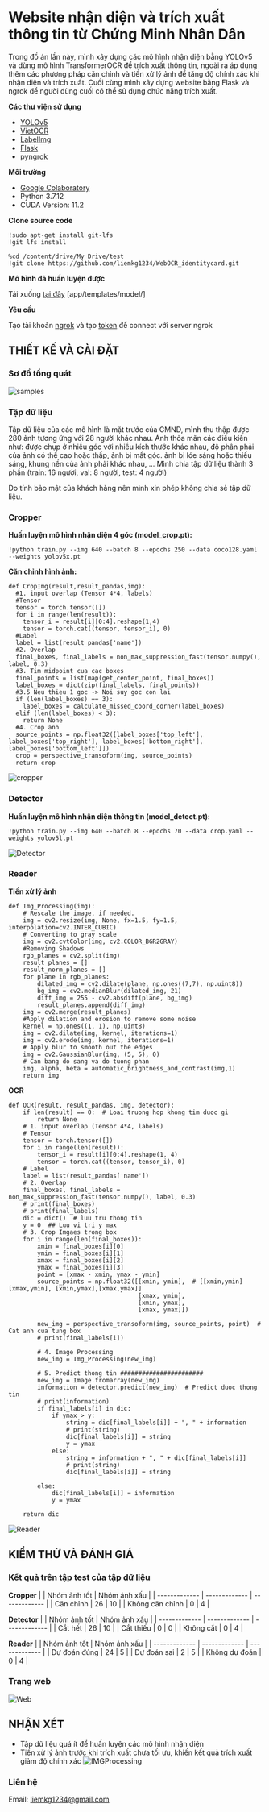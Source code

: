 # Website nhận diện và trích xuất thông tin từ Chứng Minh Nhân Dân
Trong đồ án lần này, mình xây dựng các mô hình nhận diện bằng YOLOv5 và dùng mô hình TransformerOCR để trích xuất thông tin, ngoài ra áp dụng thêm các phương pháp căn chỉnh và tiền xử lý ảnh để tăng độ chính xác khi nhận diện và trích xuất. Cuối cùng mình xây dựng website bằng Flask và ngrok để người dùng cuối có thể sử dụng chức năng trích xuất.

**Các thư viện sử dụng**
- [YOLOv5](https://github.com/ultralytics/yolov5)
- [VietOCR](https://github.com/pbcquoc/vietocr)
- [LabelImg](https://github.com/tzutalin/labelImg)
- [Flask](https://flask.palletsprojects.com/en/2.0.x/)
- [pyngrok](https://pypi.org/project/pyngrok/)

**Môi trường**
- [Google Colaboratory](https://research.google.com/colaboratory/)
- Python 3.7.12
- CUDA Version: 11.2

**Clone source code**
```
!sudo apt-get install git-lfs
!git lfs install
```
```
%cd /content/drive/My Drive/test
!git clone https://github.com/liemkg1234/WebOCR_identitycard.git
```

**Mô hình đã huấn luyện được**

Tải xuống [tại đây](https://drive.google.com/file/d/1TPV9PUf9sE08eXMT1tThOGexftMziNan/view?usp=sharing) [app/templates/model/]

**Yêu cầu**

Tạo tài khoản [ngrok](https://ngrok.com/) và tạo [token](https://dashboard.ngrok.com/get-started/your-authtoken) để connect với server ngrok

## THIẾT KẾ VÀ CÀI ĐẶT

### Sơ đồ tổng quát
![samples](https://github.com/liemkg1234/WebOCR_identitycard/blob/master/image/sodo1.png)
### Tập dữ liệu

Tập dữ liệu của các mô hình là mặt trước của CMND, mình thu thập được 280 ảnh tương ứng với 28 người khác nhau. Ảnh thỏa mãn các điều kiền như: được chụp ở nhiều góc với nhiều kích thước khác nhau, độ phân phải của ảnh có thể cao hoặc thấp, ảnh bị mất góc. ảnh bị lóe sáng hoặc thiếu sáng, khung nền của ảnh phải khác nhau, ... Mình chia tập dữ liệu thành 3 phần (train: 16 người, val: 8 người, test: 4 người)

Do tính bảo mật của khách hàng nên mình xin phép không chia sẻ tập dữ liệu.
### Cropper
**Huấn luyện mô hình nhận diện 4 góc (model_crop.pt):**
```
!python train.py --img 640 --batch 8 --epochs 250 --data coco128.yaml --weights yolov5x.pt
```
**Căn chỉnh hình ảnh:**
```
def CropImg(result,result_pandas,img):
  #1. input overlap (Tensor 4*4, labels)
  #Tensor
  tensor = torch.tensor([])
  for i in range(len(result)):
    tensor_i = result[i][0:4].reshape(1,4)
    tensor = torch.cat((tensor, tensor_i), 0)
  #Label
  label = list(result_pandas['name'])
  #2. Overlap
  final_boxes, final_labels = non_max_suppression_fast(tensor.numpy(), label, 0.3)
  #3. Tim midpoint cua cac boxes
  final_points = list(map(get_center_point, final_boxes))
  label_boxes = dict(zip(final_labels, final_points))
  #3.5 Neu thieu 1 goc -> Noi suy goc con lai
  if (len(label_boxes) == 3):
    label_boxes = calculate_missed_coord_corner(label_boxes)
  elif (len(label_boxes) < 3):
    return None
  #4. Crop anh
  source_points = np.float32([label_boxes['top_left'], label_boxes['top_right'], label_boxes['bottom_right'], label_boxes['bottom_left']])
  crop = perspective_transoform(img, source_points)
  return crop
```
![cropper](https://github.com/liemkg1234/WebOCR_identitycard/blob/master/image/cropper.jpg)
### Detector
**Huấn luyện mô hình nhận diện thông tin (model_detect.pt):**
```
!python train.py --img 640 --batch 8 --epochs 70 --data crop.yaml --weights yolov5l.pt
```
![Detector](https://github.com/liemkg1234/WebOCR_identitycard/blob/master/image/detector.jpg)
### Reader
**Tiền xử lý ảnh**
```
def Img_Processing(img):
    # Rescale the image, if needed.
    img = cv2.resize(img, None, fx=1.5, fy=1.5, interpolation=cv2.INTER_CUBIC)
    # Converting to gray scale
    img = cv2.cvtColor(img, cv2.COLOR_BGR2GRAY)
    #Removing Shadows
    rgb_planes = cv2.split(img)
    result_planes = []
    result_norm_planes = []
    for plane in rgb_planes:
        dilated_img = cv2.dilate(plane, np.ones((7,7), np.uint8))
        bg_img = cv2.medianBlur(dilated_img, 21)
        diff_img = 255 - cv2.absdiff(plane, bg_img)
        result_planes.append(diff_img)
    img = cv2.merge(result_planes)
    #Apply dilation and erosion to remove some noise
    kernel = np.ones((1, 1), np.uint8)
    img = cv2.dilate(img, kernel, iterations=1)
    img = cv2.erode(img, kernel, iterations=1) 
    # Apply blur to smooth out the edges
    img = cv2.GaussianBlur(img, (5, 5), 0)
    # Can bang do sang va do tuong phan
    img, alpha, beta = automatic_brightness_and_contrast(img,1)
    return img
```
**OCR**
```
def OCR(result, result_pandas, img, detector):
    if len(result) == 0:  # Loai truong hop khong tim duoc gi
        return None
    # 1. input overlap (Tensor 4*4, labels)
    # Tensor
    tensor = torch.tensor([])
    for i in range(len(result)):
        tensor_i = result[i][0:4].reshape(1, 4)
        tensor = torch.cat((tensor, tensor_i), 0)
    # Label
    label = list(result_pandas['name'])
    # 2. Overlap
    final_boxes, final_labels = non_max_suppression_fast(tensor.numpy(), label, 0.3)
    # print(final_boxes)
    # print(final_labels)
    dic = dict()  # luu tru thong tin
    y = 0  ## Luu vi tri y max
    # 3. Crop Imgaes trong box
    for i in range(len(final_boxes)):
        xmin = final_boxes[i][0]
        ymin = final_boxes[i][1]
        xmax = final_boxes[i][2]
        ymax = final_boxes[i][3]
        point = [xmax - xmin, ymax - ymin]
        source_points = np.float32([[xmin, ymin],  # [[xmin,ymin] [xmax,ymin], [xmin,ymax],[xmax,ymax]]
                                    [xmax, ymin],
                                    [xmin, ymax],
                                    [xmax, ymax]])

        new_img = perspective_transoform(img, source_points, point)  # Cat anh cua tung box
        # print(final_labels[i])

        # 4. Image Processing
        new_img = Img_Processing(new_img)

        # 5. Predict thong tin #######################
        new_img = Image.fromarray(new_img)
        information = detector.predict(new_img)  # Predict duoc thong tin
        # print(information)
        if final_labels[i] in dic:
            if ymax > y:
                string = dic[final_labels[i]] + ", " + information
                # print(string)
                dic[final_labels[i]] = string
                y = ymax
            else:
                string = information + ", " + dic[final_labels[i]]
                # print(string)
                dic[final_labels[i]] = string

        else:
            dic[final_labels[i]] = information
            y = ymax

    return dic
```
![Reader](https://github.com/liemkg1234/WebOCR_identitycard/blob/master/image/reader.jpg)
## KIỂM THỬ VÀ ĐÁNH GIÁ
### Kết quả trên tập test của tập dữ liệu 
**Cropper**
|   | Nhóm ảnh tốt | Nhóm ảnh xấu |
| ------------- | ------------- | ------------- |
| Căn chỉnh  | 26  | 10  |
| Không căn chỉnh  | 0  | 4  |

**Detector**
|   | Nhóm ảnh tốt | Nhóm ảnh xấu |
| ------------- | ------------- | ------------- |
| Cắt hết  | 26  | 10  |
| Cắt thiếu  | 0  | 0  |
| Không cắt  | 0  | 4  |

**Reader**
|   | Nhóm ảnh tốt | Nhóm ảnh xấu |
| ------------- | ------------- | ------------- |
| Dự đoán đúng  | 24  | 5  |
| Dự đoán sai  | 2  | 5  |
| Không dự đoán  | 0  | 4  |

### Trang web
![Web](https://github.com/liemkg1234/WebOCR_identitycard/blob/master/image/web.jpg)
## NHẬN XÉT
- Tập dữ liệu quá ít để huấn luyện các mô hình nhận diện
- Tiền xử lý ảnh trước khi trích xuất chưa tối ưu, khiến kết quả trích xuất giảm độ chính xác
![IMGProcessing](https://github.com/liemkg1234/WebOCR_identitycard/blob/master/image/img_processing.jpg)

### Liên hệ
Email:  liemkg1234@gmail.com

